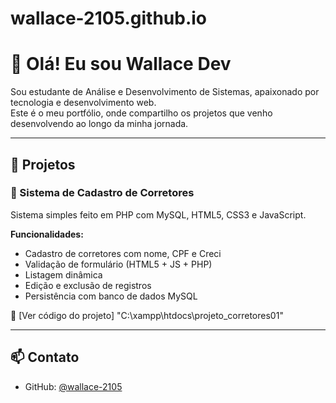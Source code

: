 # wallace-2105.github.io
# 👋 Olá! Eu sou Wallace Dev

Sou estudante de Análise e Desenvolvimento de Sistemas, apaixonado por tecnologia e desenvolvimento web.  
Este é o meu portfólio, onde compartilho os projetos que venho desenvolvendo ao longo da minha jornada.

---

## 💼 Projetos

### 🧾 Sistema de Cadastro de Corretores
Sistema simples feito em PHP com MySQL, HTML5, CSS3 e JavaScript.

**Funcionalidades:**
- Cadastro de corretores com nome, CPF e Creci
- Validação de formulário (HTML5 + JS + PHP)
- Listagem dinâmica
- Edição e exclusão de registros
- Persistência com banco de dados MySQL

📁 [Ver código do projeto] "C:\xampp\htdocs\projeto_corretores01"

---

## 📫 Contato

- GitHub: [@wallace-2105](https://github.com/wallace-2105)
